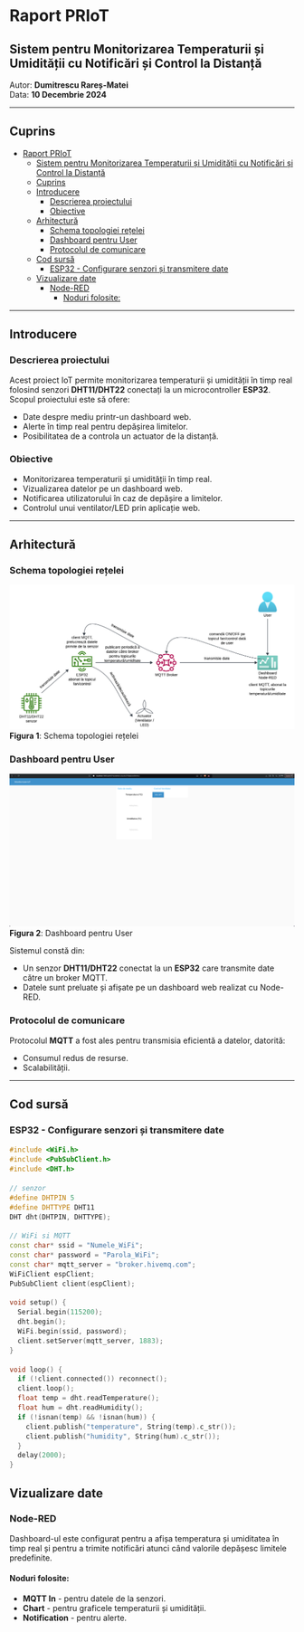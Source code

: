 # Raport PRIoT  
## Sistem pentru Monitorizarea Temperaturii și Umidității cu Notificări și Control la Distanță  

Autor: **Dumitrescu Rareș-Matei**  
Data: **10 Decembrie 2024**

---

## Cuprins
- [Raport PRIoT](#raport-priot)
  - [Sistem pentru Monitorizarea Temperaturii și Umidității cu Notificări și Control la Distanță](#sistem-pentru-monitorizarea-temperaturii-și-umidității-cu-notificări-și-control-la-distanță)
  - [Cuprins](#cuprins)
  - [Introducere](#introducere)
    - [Descrierea proiectului](#descrierea-proiectului)
    - [Obiective](#obiective)
  - [Arhitectură](#arhitectură)
    - [Schema topologiei rețelei](#schema-topologiei-rețelei)
    - [Dashboard pentru User](#dashboard-pentru-user)
    - [Protocolul de comunicare](#protocolul-de-comunicare)
  - [Cod sursă](#cod-sursă)
    - [ESP32 - Configurare senzori și transmitere date](#esp32---configurare-senzori-și-transmitere-date)
  - [Vizualizare date](#vizualizare-date)
    - [Node-RED](#node-red)
      - [Noduri folosite:](#noduri-folosite)

---

## Introducere  

### Descrierea proiectului  
Acest proiect IoT permite monitorizarea temperaturii și umidității în timp real folosind senzori **DHT11/DHT22** conectați la un microcontroller **ESP32**. Scopul proiectului este să ofere:  
- Date despre mediu printr-un dashboard web.  
- Alerte în timp real pentru depășirea limitelor.  
- Posibilitatea de a controla un actuator de la distanță.  

### Obiective  
- Monitorizarea temperaturii și umidității în timp real.  
- Vizualizarea datelor pe un dashboard web.  
- Notificarea utilizatorului în caz de depășire a limitelor.  
- Controlul unui ventilator/LED prin aplicație web.

---

## Arhitectură  

### Schema topologiei rețelei  
![Schema topologiei rețelei](schema-retea.png)  
**Figura 1**: Schema topologiei rețelei  

### Dashboard pentru User  
![Dashboard pentru User](image.png)  
**Figura 2**: Dashboard pentru User  

Sistemul constă din:  
- Un senzor **DHT11/DHT22** conectat la un **ESP32** care transmite date către un broker MQTT.  
- Datele sunt preluate și afișate pe un dashboard web realizat cu Node-RED.  

### Protocolul de comunicare  
Protocolul **MQTT** a fost ales pentru transmisia eficientă a datelor, datorită:  
- Consumul redus de resurse.  
- Scalabilității.

---

## Cod sursă  

### ESP32 - Configurare senzori și transmitere date  

```cpp
#include <WiFi.h>
#include <PubSubClient.h>
#include <DHT.h>

// senzor
#define DHTPIN 5
#define DHTTYPE DHT11
DHT dht(DHTPIN, DHTTYPE);

// WiFi si MQTT
const char* ssid = "Numele_WiFi";
const char* password = "Parola_WiFi";
const char* mqtt_server = "broker.hivemq.com";
WiFiClient espClient;
PubSubClient client(espClient);

void setup() {
  Serial.begin(115200);
  dht.begin();
  WiFi.begin(ssid, password);
  client.setServer(mqtt_server, 1883);
}

void loop() {
  if (!client.connected()) reconnect();
  client.loop();
  float temp = dht.readTemperature();
  float hum = dht.readHumidity();
  if (!isnan(temp) && !isnan(hum)) {
    client.publish("temperature", String(temp).c_str());
    client.publish("humidity", String(hum).c_str());
  }
  delay(2000);
}
```
## Vizualizare date

### Node-RED
Dashboard-ul este configurat pentru a afișa temperatura și umiditatea în timp real și pentru a trimite notificări atunci când valorile depășesc limitele predefinite.

#### Noduri folosite:
- **MQTT In** - pentru datele de la senzori.
- **Chart** - pentru graficele temperaturii și umidității.
- **Notification** - pentru alerte.
